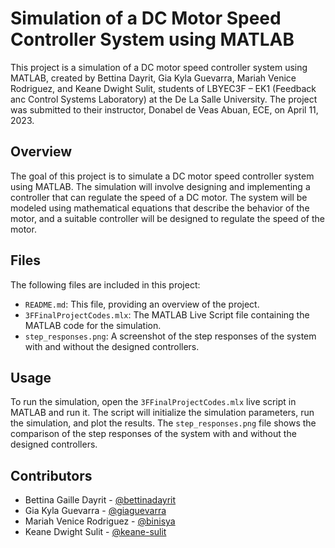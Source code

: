 # **Simulation of a DC Motor Speed Controller System using MATLAB**

This project is a simulation of a DC motor speed controller system using MATLAB, created by Bettina Dayrit, Gia Kyla Guevarra, Mariah Venice Rodriguez, and Keane Dwight Sulit, students of LBYEC3F – EK1 (Feedback anc Control Systems Laboratory) at the De La Salle University. The project was submitted to their instructor, Donabel de Veas Abuan, ECE, on April 11, 2023.

## **Overview**

The goal of this project is to simulate a DC motor speed controller system using MATLAB. The simulation will involve designing and implementing a controller that can regulate the speed of a DC motor. The system will be modeled using mathematical equations that describe the behavior of the motor, and a suitable controller will be designed to regulate the speed of the motor.

## **Files**

The following files are included in this project:

- `README.md`: This file, providing an overview of the project.
- `3FFinalProjectCodes.mlx`: The MATLAB Live Script file containing the MATLAB code for the simulation.
- `step_responses.png`: A screenshot of the step responses of the system with and without the designed controllers.

## **Usage**

To run the simulation, open the `3FFinalProjectCodes.mlx` live script in MATLAB and run it. The script will initialize the simulation parameters, run the simulation, and plot the results. The `step_responses.png` file shows the comparison of the step responses of the system with and without the designed controllers.

## **Contributors**

- Bettina Gaille Dayrit - [@bettinadayrit](https://github.com/bettinadayrit)
- Gia Kyla Guevarra - [@giaguevarra](https://github.com/giaguevarra)
- Mariah Venice Rodriguez - [@binisya](https://github.com/binisya)
- Keane Dwight Sulit - [@keane-sulit](https://github.com/keane-sulit)

